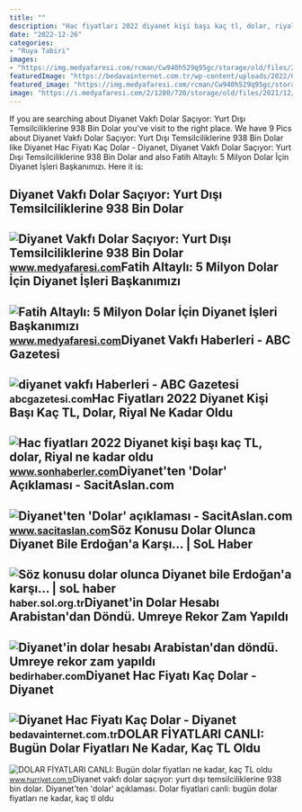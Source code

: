 ```yaml
---
title: ""
description: "Hac fiyatları 2022 diyanet kişi başı kaç tl, dolar, riyal ne kadar oldu"
date: "2022-12-26"
categories:
- "Ruya Tabiri"
images:
- "https://img.medyafaresi.com/rcman/Cw940h529q95gc/storage/old/files/2022/5/8/988402/diyanet-vakfi-dolar-saciyor-yurt-disi-temsilciliklerine-938-bin-dolar_MTFk.jpg"
featuredImage: "https://bedavainternet.com.tr/wp-content/uploads/2022/04/Diyanet-Hac-Fiyati-Kac-Dolar.jpg"
featured_image: "https://img.medyafaresi.com/rcman/Cw940h529q95gc/storage/old/files/2022/5/8/988402/diyanet-vakfi-dolar-saciyor-yurt-disi-temsilciliklerine-938-bin-dolar_MTFk.jpg"
image: "https://i.medyafaresi.com/2/1280/720/storage/old/files/2021/12/27/978324/fatih-altayli-5-milyon-dolar-icin-diyanet-isleri-baskanimizi-korkutmayalim_G321.jpg"
---
```


If you are searching about Diyanet Vakfı Dolar Saçıyor: Yurt Dışı Temsilciliklerine 938 Bin Dolar you've visit to the right place. We have 9 Pics about Diyanet Vakfı Dolar Saçıyor: Yurt Dışı Temsilciliklerine 938 Bin Dolar like Diyanet Hac Fiyatı Kaç Dolar - Diyanet, Diyanet Vakfı Dolar Saçıyor: Yurt Dışı Temsilciliklerine 938 Bin Dolar and also Fatih Altaylı: 5 Milyon Dolar İçin Diyanet İşleri Başkanımızı. Here it is:

Diyanet Vakfı Dolar Saçıyor: Yurt Dışı Temsilciliklerine 938 Bin Dolar
----------------------------------------------------------------------

 ![Diyanet Vakfı Dolar Saçıyor: Yurt Dışı Temsilciliklerine 938 Bin Dolar](https://img.medyafaresi.com/rcman/Cw940h529q95gc/storage/old/files/2022/5/8/988402/diyanet-vakfi-dolar-saciyor-yurt-disi-temsilciliklerine-938-bin-dolar_MTFk.jpg) <small>www.medyafaresi.com</small>Fatih Altaylı: 5 Milyon Dolar İçin Diyanet İşleri Başkanımızı
-------------------------------------------------------------

 ![Fatih Altaylı: 5 Milyon Dolar İçin Diyanet İşleri Başkanımızı](https://i.medyafaresi.com/2/1280/720/storage/old/files/2021/12/27/978324/fatih-altayli-5-milyon-dolar-icin-diyanet-isleri-baskanimizi-korkutmayalim_G321.jpg) <small>www.medyafaresi.com</small>Diyanet Vakfı Haberleri - ABC Gazetesi
--------------------------------------

 ![diyanet vakfı Haberleri - ABC Gazetesi](https://abcgazetesi.com/d/news/106963.jpg) <small>abcgazetesi.com</small>Hac Fiyatları 2022 Diyanet Kişi Başı Kaç TL, Dolar, Riyal Ne Kadar Oldu
-----------------------------------------------------------------------

 ![Hac fiyatları 2022 Diyanet kişi başı kaç TL, dolar, Riyal ne kadar oldu](https://i.sonhaberler.com/storage/files/images/2022/06/02/annenin-sirridir-cocuk-2-GtHd.jpg) <small>www.sonhaberler.com</small>Diyanet'ten 'Dolar' Açıklaması - SacitAslan.com
-----------------------------------------------

 ![Diyanet'ten 'Dolar' açıklaması - SacitAslan.com](https://i.sacitaslan.com/2/1280/720/storage/old/newsFiles/2015/3/10/230251/230251.jpg) <small>www.sacitaslan.com</small>Söz Konusu Dolar Olunca Diyanet Bile Erdoğan'a Karşı... | SoL Haber
-------------------------------------------------------------------

 ![Söz konusu dolar olunca Diyanet bile Erdoğan'a karşı... | soL haber](https://haber.sol.org.tr/sites/default/files/styles/content_image_size_type4/public/diyanet-isleri-baskanligi.gif?itok=EqbX-o46) <small>haber.sol.org.tr</small>Diyanet'in Dolar Hesabı Arabistan'dan Döndü. Umreye Rekor Zam Yapıldı
---------------------------------------------------------------------

 ![Diyanet'in dolar hesabı Arabistan'dan döndü. Umreye rekor zam yapıldı](https://bedirhaber.com/wp-content/uploads/2022/04/arabistn.jpg) <small>bedirhaber.com</small>Diyanet Hac Fiyatı Kaç Dolar - Diyanet
--------------------------------------

 ![Diyanet Hac Fiyatı Kaç Dolar - Diyanet](https://bedavainternet.com.tr/wp-content/uploads/2022/04/Diyanet-Hac-Fiyati-Kac-Dolar.jpg) <small>bedavainternet.com.tr</small>DOLAR FİYATLARI CANLI: Bugün Dolar Fiyatları Ne Kadar, Kaç TL Oldu
------------------------------------------------------------------

 ![DOLAR FİYATLARI CANLI: Bugün dolar fiyatları ne kadar, kaç TL oldu](https://i4.hurimg.com/i/hurriyet/75/1200x675/61c99b224e3fe115d079238a.jpg) <small>www.hurriyet.com.tr</small>Diyanet vakfı dolar saçıyor: yurt dışı temsilciliklerine 938 bin dolar. Diyanet'ten 'dolar' açıklaması. Dolar fi̇yatlari canli: bugün dolar fiyatları ne kadar, kaç tl oldu
